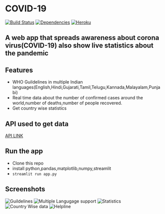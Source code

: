 # COVID-19

[![Build Status](https://travis-ci.org/pussinboots/heroku-badge.svg?branch=master)](https://travis-ci.org/pussinboots/heroku-badge)  [![Dependencies](https://david-dm.org/pussinboots/heroku-badge.png)](https://david-dm.org/pussinboots/heroku-badge) [![Heroku](https://heroku-badge.herokuapp.com/?app=heroku-badge&style=flat)](https://heroku-badge.herokuapp.com/projects.html)

## A web app that spreads awareness about corona virus(COVID-19) also show live statistics about the pandemic

## Features
 - WHO Guildelines in multiple Indian languages(English,Hindi,Gujarati,Tamil,Telugu,Kannada,Malayalam,Punjabi)
 - Real time data about the number of confirmed cases around the world,number of deaths,number of people recovered.
 - Get country wise statistics

## API used to get data
[API LINK](https://github.com/ExpDev07/coronavirus-tracker-api)


## Run the app
- Clone this repo
- install python,pandas,matplotlib,numpy,streamlit
- ``` streamlit run app.py ```

## Screenshots

![Guildelines](./screenshots/guidelines.PNG)
![Multiple Langugage support](./screenshots/mls.PNG)
![Statistics](./screenshots/stats.PNG)
![Country Wise data](./screenshots/countrydata.PNG)
![Helpline](./screenshots/helpline.PNG)


